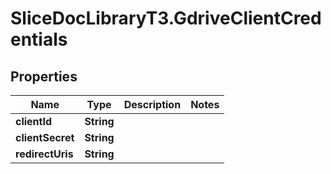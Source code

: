 # SliceDocLibraryT3.GdriveClientCredentials

## Properties

Name | Type | Description | Notes
------------ | ------------- | ------------- | -------------
**clientId** | **String** |  | 
**clientSecret** | **String** |  | 
**redirectUris** | **String** |  | 


